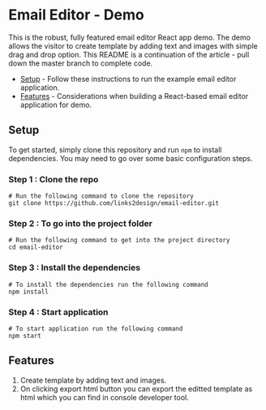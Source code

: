 # Email Editor - Demo

This is the robust, fully featured email editor React app demo. The demo allows the visitor to create template by adding text and images with simple drag and drop option. This README is a continuation of the article - pull down the master branch to complete code.

- [Setup](#setup) - Follow these instructions to run the example email editor application.
- [Features](#features) - Considerations when building a React-based email editor application for demo.

## Setup

To get started, simply clone this repository and run `npm` to install dependencies. You may need to go over some basic configuration steps.

### Step 1 : Clone the repo
```
# Run the following command to clone the repository
git clone https://github.com/links2design/email-editor.git
```

### Step 2 : To go into the project folder 
 ```
 # Run the following command to get into the project directory
 cd email-editor
 ```

### Step 3 : Install the dependencies 
```
# To install the dependencies run the following command
npm install
```

### Step 4 : Start application
```
# To start application run the following command
npm start
```

## Features

1. Create template by adding text and images.
2. On clicking export html button you can export the editted template as html which you can find in console developer tool.

